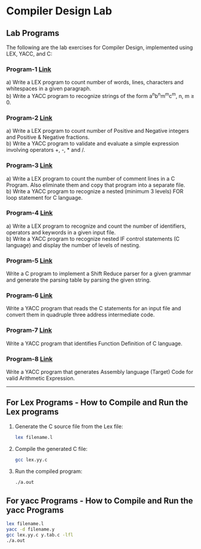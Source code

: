 # Compiler Design Lab

## Lab Programs

The following are the lab exercises for Compiler Design, implemented using LEX, YACC, and C:

### Program-1    [Link](https://github.com/Manoj-Kumar-BV/RVCE-CD_Lab/tree/main/Program-1)
a) Write a LEX program to count number of words, lines, characters and whitespaces in a given paragraph.  
b) Write a YACC program to recognize strings of the form a<sup>n</sup>b<sup>n</sup>m<sup>m</sup>c<sup>m</sup>, n, m ≥ 0.

### Program-2    [Link](https://github.com/Manoj-Kumar-BV/RVCE-CD_Lab/tree/main/Program-2)
a) Write a LEX program to count number of Positive and Negative integers and Positive & Negative fractions.  
b) Write a YACC program to validate and evaluate a simple expression involving operators +, -, * and /.

### Program-3    [Link](https://github.com/Manoj-Kumar-BV/RVCE-CD_Lab/tree/main/Program-3)
a) Write a LEX program to count the number of comment lines in a C Program. Also eliminate them and copy that program into a separate file.  
b) Write a YACC program to recognize a nested (minimum 3 levels) FOR loop statement for C language.

### Program-4    [Link](https://github.com/Manoj-Kumar-BV/RVCE-CD_Lab/tree/main/Program-4)
a) Write a LEX program to recognize and count the number of identifiers, operators and keywords in a given input file.  
b) Write a YACC program to recognize nested IF control statements (C language) and display the number of levels of nesting.

### Program-5    [Link]()
Write a C program to implement a Shift Reduce parser for a given grammar and generate the parsing table by parsing the given string.

### Program-6    [Link](https://github.com/Manoj-Kumar-BV/RVCE-CD_Lab/tree/main/Program-6)
Write a YACC program that reads the C statements for an input file and convert them in quadruple three address intermediate code.

### Program-7    [Link](https://github.com/Manoj-Kumar-BV/RVCE-CD_Lab/tree/main/Program-7)
Write a YACC program that identifies Function Definition of C language.

### Program-8    [Link]()
Write a YACC program that generates Assembly language (Target) Code for valid Arithmetic Expression.

---

## For Lex Programs - How to Compile and Run the Lex programs

1. Generate the C source file from the Lex file:
    ```bash
    lex filename.l
    ```

2. Compile the generated C file:
    ```bash
    gcc lex.yy.c 
    ```

3. Run the compiled program:
    ```bash
    ./a.out
    ```

## For yacc Programs - How to Compile and Run the yacc Programs

```bash
lex filename.l
yacc -d filename.y
gcc lex.yy.c y.tab.c -lfl
./a.out
```
